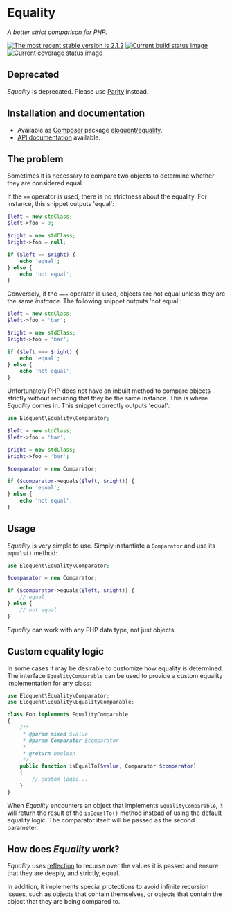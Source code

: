 # Equality

*A better strict comparison for PHP.*

[![The most recent stable version is 2.1.2][version-image]][Semantic versioning]
[![Current build status image][build-image]][Current build status]
[![Current coverage status image][coverage-image]][Current coverage status]

## Deprecated

*Equality* is deprecated. Please use [Parity] instead.

## Installation and documentation

- Available as [Composer] package [eloquent/equality].
- [API documentation] available.

## The problem

Sometimes it is necessary to compare two objects to determine whether they are
considered equal.

If the `==` operator is used, there is no strictness about the equality. For
instance, this snippet outputs 'equal':

```php
$left = new stdClass;
$left->foo = 0;

$right = new stdClass;
$right->foo = null;

if ($left == $right) {
    echo 'equal';
} else {
    echo 'not equal';
}
```

Conversely, if the `===` operator is used, objects are not equal unless they are
the same *instance*. The following snippet outputs 'not equal':

```php
$left = new stdClass;
$left->foo = 'bar';

$right = new stdClass;
$right->foo = 'bar';

if ($left === $right) {
    echo 'equal';
} else {
    echo 'not equal';
}
```

Unfortunately PHP does not have an inbuilt method to compare objects strictly
without requiring that they be the same instance. This is where *Equality* comes
in. This snippet correctly outputs 'equal':

```php
use Eloquent\Equality\Comparator;

$left = new stdClass;
$left->foo = 'bar';

$right = new stdClass;
$right->foo = 'bar';

$comparator = new Comparator;

if ($comparator->equals($left, $right)) {
    echo 'equal';
} else {
    echo 'not equal';
}
```

## Usage

*Equality* is very simple to use. Simply instantiate a `Comparator` and use its
`equals()` method:

```php
use Eloquent\Equality\Comparator;

$comparator = new Comparator;

if ($comparator->equals($left, $right)) {
    // equal
} else {
    // not equal
}
```

*Equality* can work with any PHP data type, not just objects.

## Custom equality logic

In some cases it may be desirable to customize how equality is determined.
The interface `EqualityComparable` can be used to provide a custom equality
implementation for any class:

```php
use Eloquent\Equality\Comparator;
use Eloquent\Equality\EqualityComparable;

class Foo implements EqualityComparable
{
    /**
     * @param mixed $value
     * @param Comparator $comparator
     *
     * @return boolean
     */
    public function isEqualTo($value, Comparator $comparator)
    {
        // custom logic...
    }
}
```

When *Equality* encounters an object that implements `EqualityComparable`, it
will return the result of the `isEqualTo()` method instead of using the default
equality logic. The comparator itself will be passed as the second parameter.

## How does *Equality* work?

*Equality* uses [reflection] to recurse over the values it is passed and ensure
that they are deeply, and strictly, equal.

In addition, it implements special protections to avoid infinite recursion
issues, such as objects that contain themselves, or objects that contain the
object that they are being compared to.

<!-- References -->

[Parity]: https://github.com/IcecaveStudios/parity
[reflection]: http://php.net/reflection

[API documentation]: http://lqnt.co/equality/artifacts/documentation/api/
[Composer]: http://getcomposer.org/
[build-image]: http://img.shields.io/travis/eloquent/equality/develop.svg "Current build status for the develop branch"
[Current build status]: https://travis-ci.org/eloquent/equality
[coverage-image]: http://img.shields.io/coveralls/eloquent/equality/develop.svg "Current test coverage for the develop branch"
[Current coverage status]: https://coveralls.io/r/eloquent/equality
[eloquent/equality]: https://packagist.org/packages/eloquent/equality
[Semantic versioning]: http://semver.org/
[version-image]: http://img.shields.io/:semver-2.1.2-brightgreen.svg "This project uses semantic versioning"
